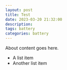 ```yaml
---
layout: post
title: Test
date: 2023-03-20 21:32:00
description:
tags: battery
categories: battery
---
```


About content goes here.

- A list item
- Another list item
